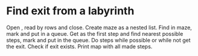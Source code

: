 Find exit from a labyrinth
==========================

Open <file>, read by rows and close.
Create maze as a nested list.
Find <start> in maze, mark and put in a queue.
Get <start> as the first step and find nearest possible steps, mark and put in the queue.
Do steps while possible or while not get the exit.
Check if exit exists.
Print map with all made steps.
